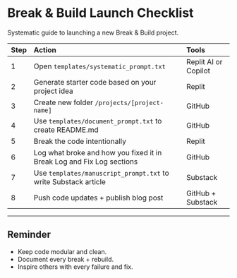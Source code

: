 # Break & Build Launch Checklist

Systematic guide to launching a new Break & Build project.

| Step | Action | Tools |
|:----|:----|:----|
| 1 | Open `templates/systematic_prompt.txt` | Replit AI or Copilot |
| 2 | Generate starter code based on your project idea | Replit |
| 3 | Create new folder `/projects/[project-name]` | GitHub |
| 4 | Use `templates/document_prompt.txt` to create README.md | GitHub |
| 5 | Break the code intentionally | Replit |
| 6 | Log what broke and how you fixed it in Break Log and Fix Log sections | GitHub |
| 7 | Use `templates/manuscript_prompt.txt` to write Substack article | Substack |
| 8 | Push code updates + publish blog post | GitHub + Substack |

---

## Reminder
- Keep code modular and clean.
- Document every break + rebuild.
- Inspire others with every failure and fix.
